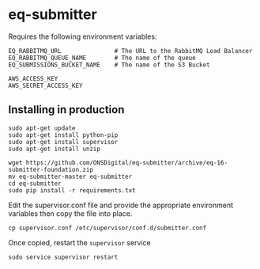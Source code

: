 # eq-submitter

Requires the following environment variables:

```
EQ_RABBITMQ_URL               # The URL to the RabbitMQ Load Balancer
EQ_RABBITMQ_QUEUE_NAME        # The name of the queue
EQ_SUBMISSIONS_BUCKET_NAME    # The name of the S3 Bucket

AWS_ACCESS_KEY
AWS_SECRET_ACCESS_KEY
```

## Installing in production

```
sudo apt-get update
sudo apt-get install python-pip
sudo apt-get install supervisor
sudo apt-get install unzip
```

```
wget https://github.com/ONSDigital/eq-submitter/archive/eq-16-submitter-foundation.zip
mv eq-submitter-master eq-submitter
cd eq-submitter
sudo pip install -r requirements.txt
```

Edit the supervisor.conf file and provide the appropriate environment variables
then copy the file into place.

```
cp supervisor.conf /etc/supervisor/conf.d/submitter.conf
```

Once copied, restart the `supervisor` service

```
sudo service supervisor restart
```
